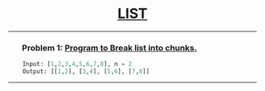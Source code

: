 ### <h1 align="center"><a href="">**LIST**</a></h1>

__________________________________

### <ol>Problem 1: <a href="https://github.com/Aditya8821/Python/blob/main/Python/Daily%20Challenges/List/Break_chunks_List.py">**Program to Break list into chunks.**</a></ol>
```python
    Input: [1,2,3,4,5,6,7,8], n = 2
    Output: [[1,2], [3,4], [5,6], [7,8]]
```


__________________________________
